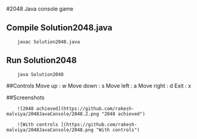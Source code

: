 #2048 Java console game

## Compile Solution2048.java 
		javac Solution2048.java

## Run Solution2048
		java Solution2048

##Controls
		Move up    : w
		Move down  : s
		Move left  : a
		Move right : d
		Exit       : x
		
##Screenshots

		![2048 achieved](https://github.com/rakesh-malviya/2048JavaConsole/2048.2.png "2048 achieved")

		![With controls	](https://github.com/rakesh-malviya/2048JavaConsole/2048.png "With controls")